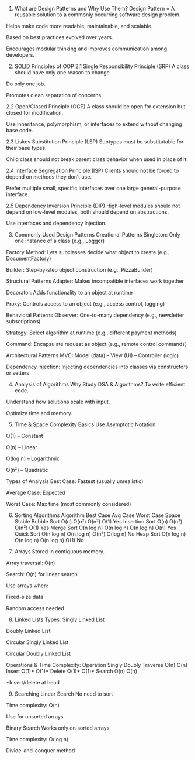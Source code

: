 1. What are Design Patterns and Why Use Them?
Design Pattern = A reusable solution to a commonly occurring software design problem.

Helps make code more readable, maintainable, and scalable.

Based on best practices evolved over years.

Encourages modular thinking and improves communication among developers.

2. SOLID Principles of OOP
2.1 Single Responsibility Principle (SRP)
A class should have only one reason to change.

Do only one job.

Promotes clean separation of concerns.

2.2 Open/Closed Principle (OCP)
A class should be open for extension but closed for modification.

Use inheritance, polymorphism, or interfaces to extend without changing base code.

2.3 Liskov Substitution Principle (LSP)
Subtypes must be substitutable for their base types.

Child class should not break parent class behavior when used in place of it.

2.4 Interface Segregation Principle (ISP)
Clients should not be forced to depend on methods they don’t use.

Prefer multiple small, specific interfaces over one large general-purpose interface.

2.5 Dependency Inversion Principle (DIP)
High-level modules should not depend on low-level modules, both should depend on abstractions.

Use interfaces and dependency injection.

3. Commonly Used Design Patterns
Creational Patterns
Singleton: Only one instance of a class (e.g., Logger)

Factory Method: Lets subclasses decide what object to create (e.g., DocumentFactory)

Builder: Step-by-step object construction (e.g., PizzaBuilder)

Structural Patterns
Adapter: Makes incompatible interfaces work together

Decorator: Adds functionality to an object at runtime

Proxy: Controls access to an object (e.g., access control, logging)

Behavioral Patterns
Observer: One-to-many dependency (e.g., newsletter subscriptions)

Strategy: Select algorithm at runtime (e.g., different payment methods)

Command: Encapsulate request as object (e.g., remote control commands)

Architectural Patterns
MVC: Model (data) – View (UI) – Controller (logic)

Dependency Injection: Injecting dependencies into classes via constructors or setters

4. Analysis of Algorithms
Why Study DSA & Algorithms?
To write efficient code.

Understand how solutions scale with input.

Optimize time and memory.

5. Time & Space Complexity Basics
Use Asymptotic Notation:

O(1) – Constant

O(n) – Linear

O(log n) – Logarithmic

O(n²) – Quadratic

Types of Analysis
Best Case: Fastest (usually unrealistic)

Average Case: Expected

Worst Case: Max time (most commonly considered)

6. Sorting Algorithms
Algorithm	Best Case	Avg Case	Worst Case	Space	Stable
Bubble Sort	O(n)	O(n²)	O(n²)	O(1)	Yes
Insertion Sort	O(n)	O(n²)	O(n²)	O(1)	Yes
Merge Sort	O(n log n)	O(n log n)	O(n log n)	O(n)	Yes
Quick Sort	O(n log n)	O(n log n)	O(n²)	O(log n)	No
Heap Sort	O(n log n)	O(n log n)	O(n log n)	O(1)	No

7. Arrays
Stored in contiguous memory.

Array traversal: O(n)

Search: O(n) for linear search

Use arrays when:

Fixed-size data

Random access needed

8. Linked Lists
Types:
Singly Linked List

Doubly Linked List

Circular Singly Linked List

Circular Doubly Linked List

Operations & Time Complexity:
Operation	Singly	Doubly
Traverse	O(n)	O(n)
Insert	O(1)*	O(1)*
Delete	O(1)*	O(1)*
Search	O(n)	O(n)

*Insert/delete at head

9. Searching
Linear Search
No need to sort

Time complexity: O(n)

Use for unsorted arrays

Binary Search
Works only on sorted arrays

Time complexity: O(log n)

Divide-and-conquer method